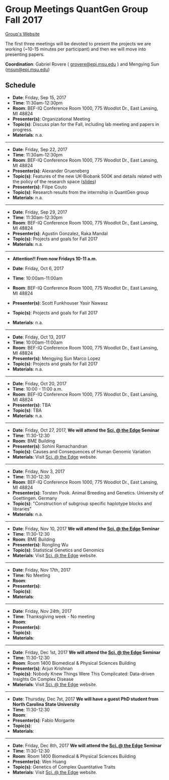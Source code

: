 # Group Meetings QuantGen Group Fall 2017

[Group's Website](http://quantgen.github.io/)

The first three meetings will be devoted to present the projects we are working (~10-15 minutes per participant) and then we will move into presenting
papers.


**Coordination**: Gabriel Rovere ( grovere@epi.msu.edu )  and Mengying Sun (msun@epi.msu.edu) 


## Schedule

 * **Date**: Friday, Sep 15, 2017
 * **Time**: 11:30am-12:30pm
 * **Room**: BEF-IQ Conference Room 1000, 775 Woodlot Dr., East Lansing, MI  48824
 * **Presenter(s)**: Organizational Meeting
 * **Topic(s)**: Discuss plan for the Fall, including lab meeting and papers in progress.
 * **Materials**: n.a.

---

 
 * **Date**: Friday, Sep 22, 2017
 * **Time**: 11:30am-12:30pm
 * **Room**: BEF-IQ Conference Room 1000, 775 Woodlot Dr., East Lansing, MI  48824
 * **Presenter(s)**: Alexander Grueneberg
 * **Topic(s)**: Features of the new UK-Biobank 500K and details related with the policy of the research space ([slides](https://slides.agrueneberg.info/2017-09-22-hpcc-ukb.html))
 * **Presenter(s)**: Filipe Couto
 * **Topic(s)**: Research results from the internship in QuantGen group 
 * **Materials**: n.a.

---
* **Date**: Friday, Sep 29, 2017
 * **Time**: 11:30am-12:30pm
 * **Room**: BEF-IQ Conference Room 1000, 775 Woodlot Dr., East Lansing, MI  48824
 * **Presenter(s)**: Agustin Gonzalez,
                     Raka Mandal
  * **Topic(s)**: Projects and goals for Fall 2017 
 * **Materials**: n.a.
 ---

* **Attention!! From now Fridays 10-11 a.m.** 
 
* **Date**: Friday, Oct 6, 2017
 * **Time**: 10:00am-11:00am
 * **Room**: BEF-IQ Conference Room 1000, 775 Woodlot Dr., East Lansing, MI  48824
 * **Presenter(s)**:   Scott Funkhouser
                       Yasir Nawasz
 * **Topic(s)**: Projects and goals for Fall 2017 
 * **Materials**: n.a.
 ---
 
* **Date**: Friday, Oct 13, 2017
 * **Time**: 10:00am-11:00am
 * **Room**: BEF-IQ Conference Room 1000, 775 Woodlot Dr., East Lansing, MI  48824
 * **Presenter(s)**:   Mengying Sun
                       Marco Lopez
 * **Topic(s)**: Projects and goals for Fall 2017 
 * **Materials**: n.a.

 ---

* **Date**: Friday, Oct 20, 2017
 * **Time**: 10:00 - 11:00 a.m.
 * **Room**: BEF-IQ Conference Room 1000, 775 Woodlot Dr., East Lansing, MI  48824
 * **Presenter(s)**:   TBA
 * **Topic(s)**: TBA
 * **Materials**: n.a.
 
 ---

* **Date**: Friday, Oct 27, 2017, **We will attend the [Sci. @ the Edge](https://web.pa.msu.edu/seminars/edge/) Seminar**
 * **Time**: 11:30-12:30
 * **Room**: BME Building
 * **Presenter(s)**:  Sohini Ramachandran 
 * **Topic(s)**: Causes and Consequences of Human Genomic Variation
 * **Materials**: Visit [Sci. @ the Edge](https://web.pa.msu.edu/seminars/edge/) website.

---

* **Date**: Friday, Nov 3, 2017
 * **Time**: 11:30-12:30
 * **Room**: BEF-IQ Conference Room 1000, 775 Woodlot Dr., East Lansing, MI  48824
 * **Presenter(s)**: Torsten Pook. Animal Breeding and Genetics. University of Goettingen. Germany
 * **Topic(s)**: "Construction of subgroup specific haplotype blocks and libraries"
 * **Materials**: n.a.

---

* **Date**: Friday, Nov 10, 2017  **We will attend the [Sci. @ the Edge](https://web.pa.msu.edu/seminars/edge/) Seminar**
 * **Time**: 11:30-12:30
 * **Room**: BME Building
 * **Presenter(s)**:  Rongling Wu
 * **Topic(s)**: Statistical Genetics and Genomics 
 * **Materials**: Visit [Sci. @ the Edge](https://web.pa.msu.edu/seminars/edge/) website.
 
 ---

* **Date**: Friday, Nov 17th, 2017
 * **Time**:  No Meeting
 * **Room**: 
 * **Presenter(s)**:   
 * **Topic(s)**: 
 * **Materials**: 

---

* **Date**: Friday, Nov 24th, 2017
 * **Time**:  Thanksgiving week - No meeting
 * **Room**: 
 * **Presenter(s)**:   
 * **Topic(s)**: 
 * **Materials**:
 
 ---

* **Date**: Friday, Dec 1st, 2017 **We will attend the [Sci. @ the Edge](https://web.pa.msu.edu/seminars/edge/) Seminar**
 * **Time**:  11:30-12:30
 * **Room**: Room 1400 Biomedical & Physical Sciences Building 
 * **Presenter(s)**:   Arjun Krishnan
 * **Topic(s)**: Nobody Knew Things Were This Complicated: Data-driven Insights On Complex Disease
 * **Materials**: Visit [Sci. @ the Edge](https://web.pa.msu.edu/seminars/edge/) website.
 
  ---

* **Date**: Thursday, Dec 7st, 2017 **We will have a guest PhD student from North Carolina State University**
 * **Time**:  11:30-12:30
 * **Room**: 
 * **Presenter(s)**:   Fabio Morgante
 * **Topic(s)**: 
 * **Materials**: 


 ---

* **Date**: Friday, Dec 8th, 2017 **We will attend the [Sci. @ the Edge](https://web.pa.msu.edu/seminars/edge/) Seminar**
 * **Time**:  11:30-12:30
 * **Room**: Room 1400 Biomedical & Physical Sciences Building 
 * **Presenter(s)**:   Wen Huang 
 * **Topic(s)**: Genetics of Complex Quantitative Traits
 * **Materials**: Visit [Sci. @ the Edge](https://web.pa.msu.edu/seminars/edge/) website.
